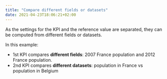```yaml
---
title: "Compare different fields or datasets"
date: 2021-04-23T18:06:21+02:00
---
```


As the settings for the KPI and the reference value are separated, they can be computed from different fields or datasets.

In this example:
- 1st KPI compares **different fields**: 2007 France population and 2012 France population. 
- 2nd KPI compares **different datasets**: population in France vs population in Belgium
